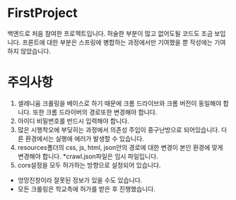 # FirstProject
백엔드로 처음 참여한 프로젝트입니다. 허술한 부분이 많고 없어도될 코드도 조금 보입니다. 프론트에 대한 부분은 스프링에 병합하는 과정에서만 기여했을 뿐 작성에는 기여하지 않았습니다.

# 주의사항
1. 셀레니움 크롤링을 베이스로 하기 때문에 크롬 드라이브와 크롬 버전이 동일해야 합니다. 또한 크롬 드라이버의 경로또한 변경해야 합니다.
2. 아이디 비밀번호를 반드시 입력해야 합니다.
3. 많은 시행착오에 부딪히는 과정에서 의존성 주입이 중구난방으로 되어있습니다. 다른 환경에서는 실행에 에러가 발생할 수 있습니다.
4. resources폴더의 css, js, html, json안의 경로에 대한 변경이 본인 환경에 맞게 변경해야 합니다. *crawl.json파일은 임시 파일입니다.
5. cors설정을 모두 허가하는 방향으로 설정되어 있습니다.

* 엉망진창이라 잘못된 정보가 있을 수도 있습니다.
* 모든 크롤링은 학교측에 허가를 받은 후 진행했습니다.
